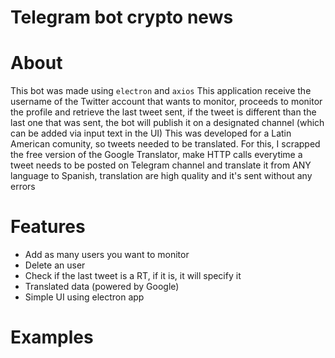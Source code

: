 # Telegram bot crypto news
# About
This bot was made using ```electron``` and ```axios```
This application receive the username of the Twitter account that wants to monitor, proceeds to monitor the profile and retrieve the last tweet sent, if the tweet is different than the last one that was sent, the bot will publish it on a designated channel (which can be added via input text in the UI)
This was developed for a Latin American comunity, so tweets needed to be translated. For this, I scrapped the free version of the Google Translator, make HTTP calls everytime a tweet needs to be posted on Telegram channel and translate it from ANY language to Spanish, translation are high quality and it's sent without any errors
# Features
- Add as many users you want to monitor
- Delete an user
- Check if the last tweet is a RT, if it is, it will specify it
- Translated data (powered by Google)
- Simple UI using electron app

# Examples
